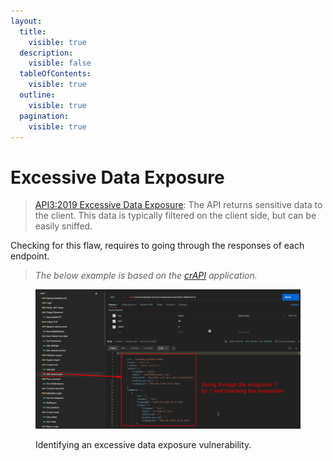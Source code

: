 ```yaml
---
layout:
  title:
    visible: true
  description:
    visible: false
  tableOfContents:
    visible: true
  outline:
    visible: true
  pagination:
    visible: true
---
```


# Excessive Data Exposure

> [API3:2019 Excessive Data Exposure](https://owasp.org/API-Security/editions/2019/en/0xa3-excessive-data-exposure/): The API returns sensitive data to the client. This data is typically filtered on the client side, but can be easily sniffed.

Checking for this flaw, requires to going through the responses of each endpoint.

> _The below example is based on the_ [_crAPI_](https://github.com/OWASP/crAPI) _application._

<figure><img src="../../../../.gitbook/assets/excessive_data_exposure.png" alt=""><figcaption><p>Identifying an excessive data exposure vulnerability.</p></figcaption></figure>
